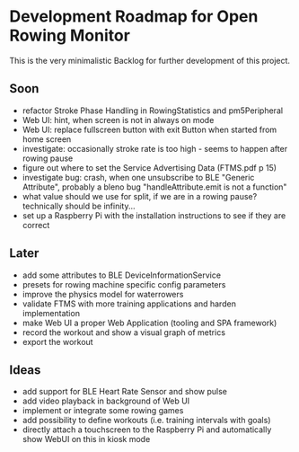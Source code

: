 # Development Roadmap for Open Rowing Monitor

This is the very minimalistic Backlog for further development of this project.

## Soon

* refactor Stroke Phase Handling in RowingStatistics and pm5Peripheral
* Web UI: hint, when screen is not in always on mode
* Web UI: replace fullscreen button with exit Button when started from home screen
* investigate: occasionally stroke rate is too high - seems to happen after rowing pause
* figure out where to set the Service Advertising Data (FTMS.pdf p 15)
* investigate bug: crash, when one unsubscribe to BLE "Generic Attribute", probably a bleno bug "handleAttribute.emit is not a function"
* what value should we use for split, if we are in a rowing pause? technically should be infinity...
* set up a Raspberry Pi with the installation instructions to see if they are correct

## Later

* add some attributes to BLE DeviceInformationService
* presets for rowing machine specific config parameters
* improve the physics model for waterrowers
* validate FTMS with more training applications and harden implementation
* make Web UI a proper Web Application (tooling and SPA framework)
* record the workout and show a visual graph of metrics
* export the workout

## Ideas

* add support for BLE Heart Rate Sensor and show pulse
* add video playback in background of Web UI
* implement or integrate some rowing games
* add possibility to define workouts (i.e. training intervals with goals)
* directly attach a touchscreen to the Raspberry Pi and automatically show WebUI on this in kiosk mode
